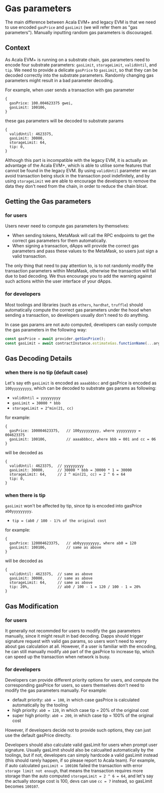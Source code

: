 # Gas parameters

The main difference between Acala EVM+ and legacy EVM is that we need to use encoded `gasPrice` and `gasLimit` (we will refer them as "gas parameters"). Manually inputting random gas parameters is discouraged.

## Context

As Acala EVM+ is running on a substrate chain, gas parameters need to encode four substrate parameters: `gasLimit`, `storageLimit`, `validUntil`, and `tip`. We need to provide a delicate `gasPrice` to `gasLimit`, so that they can be decoded correctly into the substrate parameters. Randomly changing gas parameters might result in a bad parameter decoding.

For example, when user sends a transaction with gas parameter
```
{
  gasPrice: 100.004623375 gwei,
  gasLimit: 100106,
}
```
these gas parameters will be decoded to substrate params
```
{
  validUntil: 4623375,
  gasLimit: 30000,
  storageLimit: 64,
  tip: 0,
}
```

Although this part is incompatible with the legacy EVM, it is actually an advantage of the Acala EVM+, which is able to utilise some features that cannot be found in the legacy EVM. By using `validUntil` parameter we can avoid transaction being stuck in the transaction pool indefinitely, and by using `storageLimit` we are able to encourage the developers to remove the data they don't need from the chain, in order to reduce the chain bloat.

## Getting the Gas parameters

### for users

Users never need to compute gas parameters by themselves:

* When sending tokens, MetaMask will call the RPC endpoints to get the correct gas parameters for them automatically.
* When signing a transaction, dApps will provide the correct gas parameters and pass these values to the MetaMask, so users just sign a valid transaction.

The only thing that need to pay attention to, is to not randomly modify the transaction parameters within MetaMask, otherwise the transaction will fail due to bad decoding. We thus encourage you to add the warning against such actions within the user interface of your dApps.

### for developers

Most toolings and libraries (such as `ethers`, `hardhat`, `truffle`) should automatically compute the correct gas parameters under the hood when sending a transaction, so developers usually don't need to do anything.

In case gas params are not auto computed, developers can easily compute the gas parameters in the following way:
```ts
const gasPrice = await provider.getGasPrice();
const gasLimit = await contractInstance.estimateGas.functionName(...args);
```

## Gas Decoding Details
### when there is no tip (default case)
Let's say eth `gasLimit` is encoded as `aaaabbbcc` and gasPrice is encoded as `100yyyyyyyyy`, which can be decoded to substrate gas params as following:
- `validUntil = yyyyyyyyy`
- `gasLimit = 30000 * bbb`
- `storageLimit = 2^min(21, cc)`

for example:
```
{
  gasPrice: 100004623375,   // 100yyyyyyyyy, where yyyyyyyyy = 004623375
  gasLimit: 100106,         // aaaabbbcc, where bbb = 001 and cc = 06
}
```
will be decoded as 
```
{
  validUntil: 4623375,  // yyyyyyyyy
  gasLimit: 30000,      // 30000 * bbb = 30000 * 1 = 30000
  storageLimit: 64,     // 2 ^ min(21, cc) = 2 ^ 6 = 64
  tip: 0,
}
```

### when there is tip
`gasLimit` won't be affected by tip, since tip is encoded into gasPrice `ab0yyyyyyyyy`.
- `tip = (ab0 / 100 - 1)% of the original cost`

for example:
```
{
  gasPrice: 120004623375,   // ab0yyyyyyyyy, where ab0 = 120
  gasLimit: 100106,         // same as above
}
```
will be decoded as 
```
{
  validUntil: 4623375,  // same as above
  gasLimit: 30000,      // same as above
  storageLimit: 64,     // same as above
  tip: 20%,             // ab0 / 100 - 1 = 120 / 100 - 1 = 20%
}
```

## Gas Modification
### for users
It generally not recommded for users to modify the gas parameters manually, since it might result in bad decoding. Dapps should trigger signature request with valid gas params, so users won't need to worry about gas calculation at all. However, if a user is familiar with the encoding, he can still manually modify `ab0` part of the gasPrice to increase tip, which can speed up the transaction when network is busy.

### for developers
Developers can provide different priority options for users, and compute the corresponding gasPrice for users, so users themselves don't need to modify the gas parameters manually. For example:
- default priority: `ab0 = 100`, in which case gasPrice is calculated automatically by the tooling
- high priority: `ab0 = 120`, in which case tip = 20% of the original cost
- super high priority: `ab0 = 200`, in which case tip = 100% of the original cost

However, if developers decide not to provide such options, they can just use the default gasPrice direclty.

Developers should also calculate valid gasLimit for users when prompt user signature. Usually gasLimit should also be calcualted automatically by the toolings, but if not, developers can simply hardcode a valid gasLimit instead (this should rarely happen, if so please report to Acala team). For example, if auto calculated `gasLimit = 100106` failed the transaction with error `storage limit not enough`, that means the transaction requires more storage than the auto computed `storageLimit = 2 ^ 6 = 64`, and let's say the actually storage cost is 100, devs can use `cc = 7` instead, so gasLimit becomes `100107`.